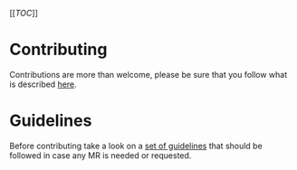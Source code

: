 [[_TOC_]]

# Contributing

Contributions are more than welcome, please be sure that you follow what is described [here](https://scm.capside.com/terraform/standard-module-structure/-/blob/master/CONTRIBUTING.md).

# Guidelines

Before contributing take a look on a [set of guidelines](https://scm.capside.com/terraform/standard-module-structure/-/blob/master/GUIDELINES.md) that should be followed in case any MR is needed or requested.